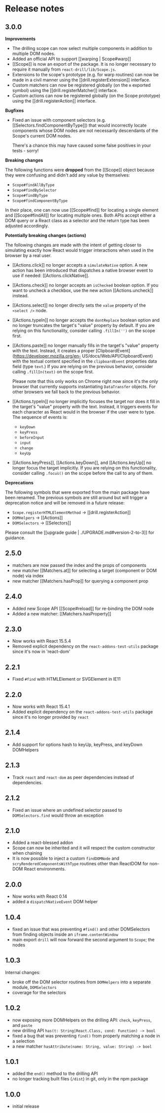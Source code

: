 # Release notes

## 3.0.0

**Improvements**

- The drilling scope can now select multiple components in addition to multiple
  DOM nodes.
- Added an official API to support [[warping | Scope#warp]]
- [[Scope]] is now an export of the package. It is no longer necessary to
  require it manually from `react-drill/lib/Scope.js`.
- Extensions to the scope's prototype (e.g. for warp routines) can now be made
  in a civil manner using the [[drill.registerExtension]] interface.
- Custom matchers can now be registered globally (on the `m` exported symbol)
  using the [[drill.registerMatcher]] interface.
- Custom actions can now be registered globally (on the Scope prototype) using
  the [[drill.registerAction]] interface.

**Bugfixes**

- Fixed an issue with component selectors (e.g.
  [[Selectors.findComponentByType]]) that would incorrectly locate components
  whose DOM nodes are not necessarily descendants of the Scope's current DOM
  nodes.

  There's a chance this may have caused some false positives in your tests -
  sorry!

**Breaking changes**

The following functions were **dropped** from the [[Scope]] object because they
were confusing and didn't add any value by themselves:

  * `Scope#findAllByType`
  * `Scope#findBySelector`
  * `Scope#findByType`
  * `Scope#findComponentByType`

In their place, one can now use [[Scope#find]] for locating a single element
and [[Scope#findAll]] for locating multiple ones. Both APIs accept either a DOM
query or a React class as a selector and the return type has been adjusted
accordingly.

**Potentially breaking changes (actions)**

The following changes are made with the intent of getting closer to simulating
exactly how React would trigger interactions when used in the browser by a real
user.

- [[Actions.click]] no longer accepts a `simulateNative` option. A new action
  has been introduced that dispatches a native browser event to use if needed:
  [[Actions.clickNative]].

- [[Actions.check]] no longer accepts an `isChecked` boolean option. If you
  want to uncheck a checkbox, use the new action [[Actions.uncheck]] instead.

- [[Actions.select]] no longer directly sets the `value` property of the
  `<select />` node.

- [[Actions.typeIn]] no longer accepts the `dontReplace` boolean option and no
  longer truncates the target's "value" property by default. If you are relying
  on this functionality, consider calling `.fillIn('')` on the scope first.

- [[Actions.paste]] no longer manually fills in the target's "value" property
  with the text. Instead, it creates a proper
  [ClipboardEvent](https://developer.mozilla.org/en-
  US/docs/Web/API/ClipboardEvent) with the textual content specified in the
  `clipboardEvent` properties data field (type `text`.) If you are relying on
  the previous behavior, consider calling `.fillIn(text)` on the scope first.

  Please note that this only works on Chrome right now since it's the only
  browser that currently supports instantiating `DataTransfer` objects. For
  other browsers we fall back to the previous behavior.

- [[Actions.typeIn]] no longer implicitly focuses the target nor does it fill
  in the target's "value" property with the text. Instead, it triggers events
  for each character as React would in the browser if the user were to type.
  The sequence of events is:

  * `keyDown`
  * `keyPress`
  * `beforeInput`
  * `input`
  * `change`
  * `keyUp`

- [[Actions.keyPress]], [[Actions.keyDown]], and [[Actions.keyUp]] no longer
  focus the target implicitly. If you are relying on this functionality,
  consider calling `.focus()` on the scope before the call to any of them.

**Deprecations**

The following symbols that were exported from the main package have been
renamed. The previous symbols are still around but will trigger a deprecation
notice and will be removed in a future release:

- `Scope.registerHTMLElementMethod` -> [[drill.registerAction]]
- `DOMHelpers` -> [[Actions]]
- `DOMSelectors` -> [[Selectors]]

Please consult the [[upgrade guide | ./UPGRADE.md#version-2-to-3]] for
guidance.

## 2.5.0

- matchers are now passed the index and the props of components
- new matcher [[Matchers.at]] for selecting a target (component or DOM node)
  via index
- new matcher [[Matchers.hasProp]] for querying a component prop

## 2.4.0

- Added new Scope API [[Scope#reload]] for re-binding the DOM node
- Added a new matcher: [[Matchers.hasProperty]]

## 2.3.0

- Now works with React 15.5.4
- Removed explicit dependency on the `react-addons-test-utils` package since it's now in 'react-dom'

## 2.2.1

- Fixed `#find` with HTMLElement or SVGElement in IE11

## 2.2.0

- Now works with React 15.4.1
- Added explicit dependency on the `react-addons-test-utils` package since it's no longer provided by `react`

## 2.1.4

- Add support for options hash to keyUp, keyPress, and keyDown DOMHelpers

## 2.1.3

- Track `react` and `react-dom` as peer dependencies instead of dependencies.

## 2.1.2

- Fixed an issue where an undefined selector passed to `DOMSelectors.find` would throw an exception

## 2.1.0

- Added a react-blessed addon
- Scope can now be inherited and it will respect the custom constructor when 
  chaining
- It is now possible to inject a custom `findDOMNode` and `scryRenderedComponentsWithType` routines other than ReactDOM for non-DOM React environments.

## 2.0.0

- Now works with React 0.14
- added a `dispatchNativeEvent` DOM helper

## 1.0.4

- fixed an issue that was preventing `#find()` and other DOMSelectors from finding objects inside an `iframe.contentWindow`
- main export `drill` will now forward the second argument to `Scope`; the nodes

## 1.0.3

Internal changes:

- broke off the DOM selector routines from `DOMHelpers` into a separate module, `DOMSelectors`
- coverage for the selectors

## 1.0.2

- now exposing more DOMHelpers on the drilling API: `check`, `keyPress`, and `paste`
- new drilling API `has(t: String|React.Class, cond: Function) -> bool`
- fixed a bug that was preventing `find()` from properly matching a node in a selection
- a new matcher `hasAttribute(name: String, value: String) -> bool`

## 1.0.1

- added the `end()` method to the drilling API
- no longer tracking built files (`/dist`) in git, only in the npm package

## 1.0.0

- initial release
